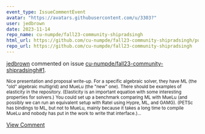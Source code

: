 ```yaml
---
event_type: IssueCommentEvent
avatar: "https://avatars.githubusercontent.com/u/3303?"
user: jedbrown
date: 2023-11-14
repo_name: cu-numpde/fall23-community-shipradsingh
html_url: https://github.com/cu-numpde/fall23-community-shipradsingh/pull/1
repo_url: https://github.com/cu-numpde/fall23-community-shipradsingh
---
```


<a href='https://github.com/jedbrown' target='_blank'>jedbrown</a> commented on issue <a href='https://github.com/cu-numpde/fall23-community-shipradsingh/pull/1' target='_blank'>cu-numpde/fall23-community-shipradsingh#1</a>.

<small>Nice presentation and proposal write-up. For a specific algebraic solver, they have ML (the "old" algebraic multigrid) and MueLu (the "new" one). There should be examples of elasticity in the repository. (Elasticity is an important equation with some interesting properties for solvers.) You could set up a benchmark comparing ML with MueLu (and possibly we can run an equivalent setup with Ratel using Hypre, ML, and GAMG). (PETSc has bindings to ML, but not to MueLu, mainly because it takes a long time to compile MueLu and nobody has put in the work to write that interface.)...</small>

<a href='https://github.com/cu-numpde/fall23-community-shipradsingh/pull/1' target='_blank'>View Comment</a>